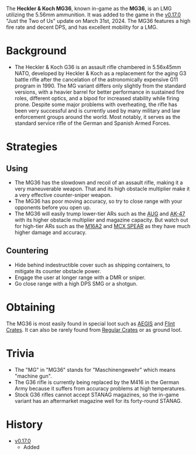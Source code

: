 The **Heckler & Koch MG36**, known in-game as the **MG36**, is an LMG utilizing the 5.56mm ammunition. It was added to the game in the [v0.17.0](https://github.com/HasangerGames/suroi/releases/tag/v0.17.0) "Just the Two of Us" update on March 31st, 2024. The MG36 features a high fire rate and decent DPS, and has excellent mobility for a LMG.

# Background
- The Heckler & Koch G36 is an assault rifle chambered in 5.56x45mm NATO, developed by Heckler & Koch as a replacement for the aging G3 battle rifle after the cancelation of the astronomically expensive G11 program in 1990. The MG variant differs only slightly from the standard versions, with a heavier barrel for better performance in sustained fire roles, different optics, and a bipod for increased stability while firing prone.  Despite some major problems with overheating, the rifle has been very successful and is currently used by many military and law enforcement groups around the world. Most notably, it serves as the standard service rifle of the German and Spanish Armed Forces. 

# Strategies
## Using
- The MG36 has the slowdown and recoil of an assault rifle, making it a very maneuverable weapon. That and its high obstacle multiplier make it a very effective counter-sniper weapon.
- The MG36 has poor moving accuracy, so try to close range with your opponents before you open up.
- The MG36 will easily trump lower-tier ARs such as the [AUG](/weapons/guns/aug) and [AK-47](/weapons/guns/ak47) with its higher obstacle multiplier and magazine capacity.
But watch out for high-tier ARs such as the [M16A2](/weapons/guns/m16a2) and [MCX SPEAR](/weapons/guns/mcx_spear) as they have much higher damage and accuracy.

## Countering
- Hide behind indestructible cover such as shipping containers, to mitigate its counter obstacle power.
- Engage the user at longer range with a DMR or sniper.
- Go close range with a high DPS SMG or a shotgun.

# Obtaining
The MG36 is most easily found in special loot such as [AEGIS](/obstacles/aegis_crate) and [Flint Crates](/obstacles/flint_crate). It can also be rarely found from [Regular Crates](/obstacles/regular_crate) or as ground loot.

# Trivia
- The "MG" in "MG36" stands for "Maschinengewehr" which means "machine gun".
- The G36 rifle is currently being replaced by the M416 in the German Army because it suffers from accuracy problems at high temperatures.
- Stock G36 rifles cannot accept STANAG magazines, so the in-game variant has an aftermarket magazine well for its forty-round STANAG.

# History

- [v0.17.0](https://github.com/HasangerGames/suroi/releases/tag/v0.17.0)
  - Added